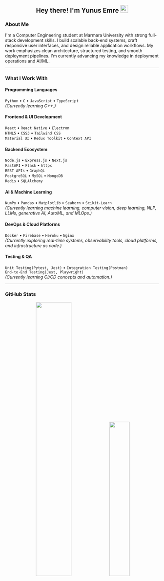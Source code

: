 <h2 align="center">Hey there! I'm Yunus Emre <img src="https://github.com/yunustechin/yunustechin/blob/master/Hi.gif" width="25"></h2>

### About Me

I'm a Computer Engineering student at Marmara University with strong full-stack development skills. I build scalable back-end systems, craft responsive user interfaces, and design reliable application workflows. My work emphasizes clean architecture, structured testing, and smooth deployment pipelines. I'm currently advancing my knowledge in deployment operations and AI/ML.

---

### What I Work With

#### Programming Languages
`Python` • `C` • `JavaScript` • `TypeScript`   
*(Currently learning C++.)*

#### Frontend & UI Development
`React` • `React Native` • `Electron`  
`HTML5` • `CSS3` • `Tailwind CSS`  
`Material UI` • `Redux Toolkit` • `Context API`

#### Backend Ecosystem
`Node.js` • `Express.js` • `Next.js`  
`FastAPI` • `Flask` • `httpx`  
`REST APIs` • `GraphQL`   
`PostgreSQL` • `MySQL` • `MongoDB`   
`Redis` • `SQLAlchemy`

#### AI & Machine Learning
`NumPy` • `Pandas` • `Matplotlib` • `Seaborn` • `Scikit-Learn`    
*(Currently learning machine learning, computer vision, deep learning, NLP, LLMs, generative AI, AutoML, and MLOps.)*

#### DevOps & Cloud Platforms
`Docker` • `Firebase` • `Heroku` • `Nginx`    
*(Currently exploring real-time systems, observability tools, cloud platforms, and infrastructure as code.)*

#### Testing & QA
`Unit Testing(Pytest, Jest)` • `Integration Testing(Postman)`      
`End-to-End Testing(Jest, Playwright)`  
*(Currently learning CI/CD concepts and automation.)*


---

### GitHub Stats

<p align="center">
  <img src="https://github-readme-stats.vercel.app/api?username=yunustechin&show_icons=true&theme=dark&count_private=true&hide_border=true" width="48%"/>
  <img src="https://github-readme-stats.vercel.app/api/top-langs/?username=yunustechin&layout=compact&theme=dark&hide_border=true" width="36%"/>
</p>
